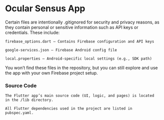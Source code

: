 # Ocular Sensus App


Certain files are intentionally .gitignored for security and privacy reasons, as they contain personal or sensitive information such as API keys or credentials. These include:

    firebase_options.dart – Contains Firebase configuration and API keys

    google-services.json – Firebase Android config file

    local.properties – Android-specific local settings (e.g., SDK path)

You won’t find these files in the repository, but you can still explore and use the app with your own Firebase project setup.

### Source Code

    The Flutter app’s main source code (UI, logic, and pages) is located in the /lib directory.

    All Flutter dependencies used in the project are listed in pubspec.yaml.